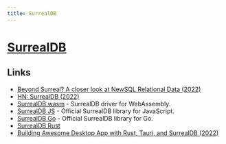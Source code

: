 ```yaml
---
title: SurrealDB
---
```


# [SurrealDB](https://surrealdb.com/)

## Links

- [Beyond Surreal? A closer look at NewSQL Relational Data (2022)](https://www.youtube.com/watch?v=LCAIkx1p1k0)
- [HN: SurrealDB (2022)](https://news.ycombinator.com/item?id=32874597)
- [SurrealDB.wasm](https://github.com/surrealdb/surrealdb.wasm) - SurrealDB driver for WebAssembly.
- [SurrealDB JS](https://github.com/surrealdb/surrealdb.js) - Official SurrealDB library for JavaScript.
- [SurrealDB Go](https://github.com/surrealdb/surrealdb.go) - Official SurrealDB library for Go.
- [SurrealDB Rust](https://github.com/surrealdb/surrealdb.rs)
- [Building Awesome Desktop App with Rust, Tauri, and SurrealDB (2022)](https://www.youtube.com/watch?v=BY_ZjPGqJJk)
